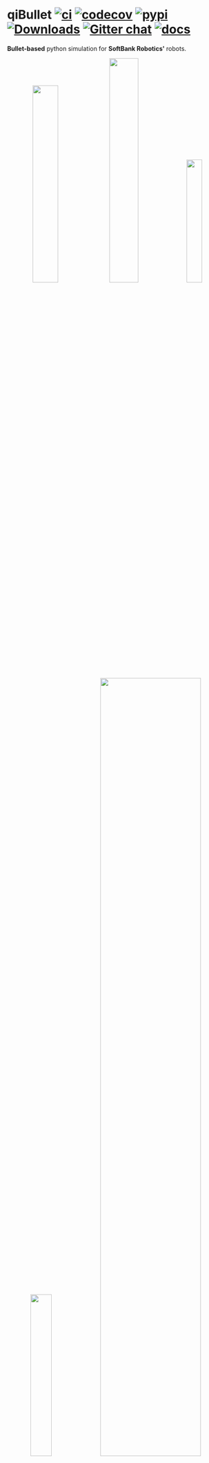 # qiBullet [![ci](https://github.com/softbankrobotics-research/qibullet/workflows/ci/badge.svg?branch=master)](https://github.com/softbankrobotics-research/qibullet/actions?query=workflow%3Aci) [![codecov](https://codecov.io/gh/softbankrobotics-research/qibullet/branch/master/graph/badge.svg)](https://codecov.io/gh/softbankrobotics-research/qibullet) [![pypi](https://img.shields.io/pypi/v/qibullet.svg)](https://pypi.org/project/qibullet/) [![Downloads](https://pepy.tech/badge/qibullet)](https://pepy.tech/project/qibullet) [![Gitter chat](https://badges.gitter.im/qibullet.png)](https://gitter.im/qibullet "Gitter chat") [![docs](https://img.shields.io/badge/docs-online-success?logo=githubpages)](https://softbankrobotics-research.github.io/qibullet/api/)

__Bullet-based__ python simulation for __SoftBank Robotics'__ robots.

<!-- start -->
<p align="middle">
	<img src="resources/short_top_cam.gif" width="34.2%" />
	<img src="resources/pepper_depth_camera.gif" width="36.5%" />
	<img src="resources/pepper_moveTo.gif" width="27%" />
</p>
<p align="middle">
	<img src="resources/nao_walk.gif" width="31%" />
	<img src="resources/ros_compat.gif" width="68%" />
</p>
<!-- end -->

## Installation

The following modules are required:
* __numpy__
* __pybullet__

The qiBullet module can be installed via pip, for python 2.7 and python 3:
```bash
pip install --user qibullet
```

Additional resources (robot meshes and URDFs) are required in order to be able to spawn a Pepper, NAO or Romeo robot in the simulation. These extra resources will be installed in your home folder:
* `/home/username/.qibullet` on Linux and macOS
* `C:\Users\username\.qibullet` on Windows

The installation of the additional resources will automatically be triggered if you try to spawn a Pepper, NAO or Romeo for the first time. If qiBullet finds the additional resources in your local folder, the installation won't be triggered. The robot meshes are under a specific [license](https://github.com/softbankrobotics-research/qibullet/tree/master/qibullet/robot_data/LICENSE), you will need to agree to that license in order to install them. More details on the installation process can be found on the [wiki](https://github.com/softbankrobotics-research/qibullet/wiki).

## Usage
A robot can be spawned via the SimulationManager class:
```python
import sys
from qibullet import SimulationManager

if __name__ == "__main__":
    simulation_manager = SimulationManager()

    # Launch a simulation instances, with using a graphical interface.
    # Please note that only one graphical interface can be launched at a time
    client_id = simulation_manager.launchSimulation(gui=True)

    # Selection of the robot type to spawn (True : Pepper, False : NAO)
    pepper_robot = True

    if pepper_robot:
      # Spawning a virtual Pepper robot, at the origin of the WORLD frame, and a
      # ground plane
      pepper = simulation_manager.spawnPepper(
          client_id,
          translation=[0, 0, 0],
          quaternion=[0, 0, 0, 1],
          spawn_ground_plane=True)
    else:
      # Or a NAO robot, at a default position
      nao = simulation_manager.spawnNao(
          client_id,
          spawn_ground_plane=True)

    # This snippet is a blocking call, just to keep the simulation opened
    if sys.version_info[0] >= 3:
      input("Press a key to end the simulation")
    else:
      raw_input("Press a key to end the simulation")
    
    # Stop the simulation
    simulation_manager.stopSimulation(client_id)
    
```

Or using loadRobot from the PepperVirtual class if you already have a simulated environment:
```python
    pepper = PepperVirtual()

    pepper.loadRobot(
      translation=[0, 0, 0],
      quaternion=[0, 0, 0, 1],
      physicsClientId=client_id)
```

More snippets can be found in the [examples folder](https://github.com/softbankrobotics-research/qibullet/tree/master/examples), or on the [wiki](https://github.com/softbankrobotics-research/qibullet/wiki)

> :warning: The camera subscription system of qiBullet 1.4.0 (and lesser) is __deprecated__, use the [new system](https://github.com/softbankrobotics-research/qibullet/wiki/Tutorials:-Virtual-Robot#cameras)

## Documentation
The qiBullet __API documentation__ can be found [here](https://softbankrobotics-research.github.io/qibullet/api/). The documentation can be generated via the following command (the __doxygen__ package has to be installed beforehand, and the docs folder has to exist):
```bash
cd docs
doxygen
```

The repository also contains a [wiki](https://github.com/softbankrobotics-research/qibullet/wiki), providing some tutorials.

## Citations
Please cite qiBullet if you use this repository in your publications:
```
@article{busy2019qibullet,
  title={qiBullet, a Bullet-based simulator for the Pepper and NAO robots},
  author={Busy, Maxime and Caniot, Maxime},
  journal={arXiv preprint arXiv:1909.00779},
  year={2019}
}
```

## Troubleshooting

### OpenGL driver
If you encounter the message:
> Workaround for some crash in the Intel OpenGL driver on Linux/Ubuntu

Your computer is using the Intel OpenGL driver. Go to __Software & Updates__, __Additional Drivers__, and select a driver corresponding to your GPU.

## License
Licensed under the [Apache-2.0 License](LICENSE)
